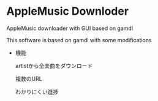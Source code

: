 # AppleMusic Downloder
AppleMusic downloader with GUI based on gamdl

This software is based on gamdl with some modifications

- 機能

  artistから全楽曲をダウンロード
  
  複数のURL
  
  わかりにくい進捗

